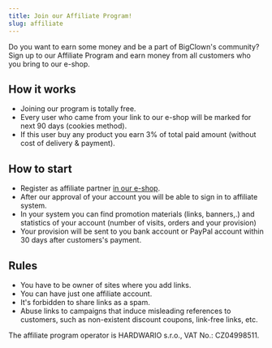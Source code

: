 ```yaml
---
title: Join our Affiliate Program!
slug: affiliate
---
```


Do you want to earn some money and be a part of BigClown's community? Sign up to our Affiliate Program and earn money from all customers who you bring to our e-shop.

## How it works

* Joining our program is totally free.
* Every user who came from your link to our e-shop will be marked for next 90 days (cookies method).
* If this user buy any product you earn 3% of total paid amount (without cost of delivery & payment).

## How to start

* Register as affiliate partner [in our e-shop](https://shop.bigclown.com/affiliate-registration/).
* After our approval of your account you will be able to sign in to affiliate system.
* In your system you can find promotion materials (links, banners,.) and statistics of your account (number of visits, orders and your provision)
* Your provision will be sent to you bank account or PayPal account within 30 days after customers's payment.

## Rules

* You have to be owner of sites where you add links.
* You can have just one affiliate account.
* It's forbidden to share links as a spam.
* Abuse links to campaigns that induce misleading references to customers, such as non-existent discount coupons, link-free links, etc.

The affiliate program operator is HARDWARIO s.r.o., VAT No.: CZ04998511.
